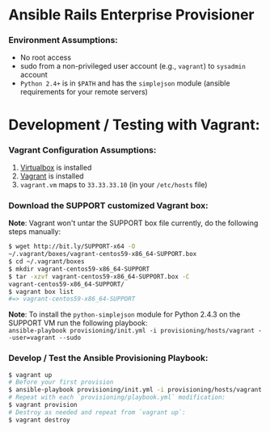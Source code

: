 # Ansible Rails Enterprise Provisioner

### Environment Assumptions:

* No root access
* sudo from a non-privileged user account (e.g., `vagrant`) to `sysadmin` account
* `Python 2.4+` is in `$PATH` and has the `simplejson` module (ansible requirements for your remote servers)

# Development / Testing with Vagrant:

### Vagrant Configuration Assumptions:

1. [Virtualbox](https://www.virtualbox.org/wiki/Downloads) is installed
2. [Vagrant](http://vagrantup.com/) is installed
3. `vagrant.vm` maps to `33.33.33.10` (in your `/etc/hosts` file)

### Download the SUPPORT customized Vagrant box:

**Note**: Vagrant won't untar the SUPPORT box file currently, do the following steps manually:

```bash
$ wget http://bit.ly/SUPPORT-x64 -O
~/.vagrant/boxes/vagrant-centos59-x86_64-SUPPORT.box
$ cd ~/.vagrant/boxes
$ mkdir vagrant-centos59-x86_64-SUPPORT
$ tar -xzvf vagrant-centos59-x86_64-SUPPORT.box -C
vagrant-centos59-x86_64-SUPPORT/
$ vagrant box list
#=> vagrant-centos59-x86_64-SUPPORT
```

**Note**: To install the `python-simplejson` module for Python 2.4.3 on the SUPPORT VM run the following playbook:  
`ansible-playbook provisioning/init.yml -i provisioning/hosts/vagrant --user=vagrant --sudo`

### Develop / Test the Ansible Provisioning Playbook:

```bash
$ vagrant up
# Before your first provision
$ ansible-playbook provisioning/init.yml -i provisioning/hosts/vagrant --user=vagrant --sudo
# Repeat with each `provisioning/playbook.yml` modification:
$ vagrant provision
# Destroy as needed and repeat from `vagrant up`:
$ vagrant destroy
```
